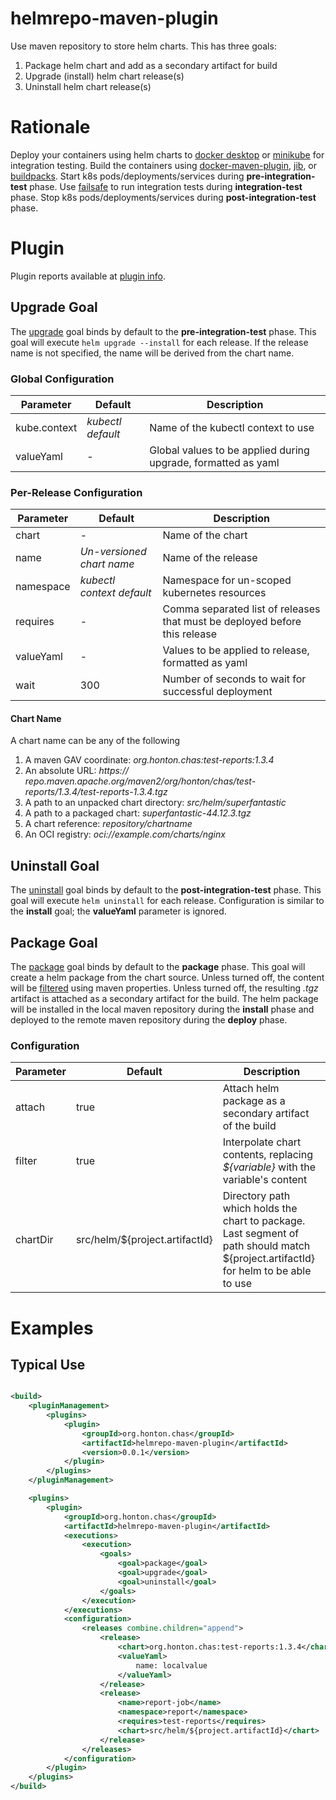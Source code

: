 # helmrepo-maven-plugin

Use maven repository to store helm charts. This has three goals:

1. Package helm chart and add as a secondary artifact for build
2. Upgrade (install) helm chart release(s)
3. Uninstall helm chart release(s)

# Rationale

Deploy your containers using helm charts to [docker desktop](https://docs.docker.com/desktop/kubernetes/) or
[minikube](https://minikube.sigs.k8s.io/docs/) for integration testing. Build the containers using
[docker-maven-plugin](https://dmp.fabric8.io/), [jib](https://github.com/GoogleContainerTools/jib/tree/master/jib-maven-plugin),
or [buildpacks](https://github.com/paketo-buildpacks/maven). Start k8s pods/deployments/services
during **pre-integration-test** phase. Use [failsafe](https://maven.apache.org/surefire/maven-failsafe-plugin/) to run
integration tests during **integration-test** phase. Stop k8s pods/deployments/services during **post-integration-test**
phase.

# Plugin

Plugin reports available at [plugin info](https://chonton.github.io/helmrepo-maven-plugin/0.0.1/plugin-info.html).

## Upgrade Goal

The [upgrade](https://chonton.github.io/helmrepo-maven-plugin/0.0.1/upgrade.html) goal binds by default to the
**pre-integration-test** phase. This goal will execute `helm upgrade --install` for each release. If the release name is
not specified, the name will be derived from the chart name.

### Global Configuration

| Parameter    | Default           | Description                                                   |
|--------------|-------------------|---------------------------------------------------------------|
| kube.context | *kubectl default* | Name of the kubectl context to use                            |
| valueYaml    | -                 | Global values to be applied during upgrade, formatted as yaml |

### Per-Release Configuration

| Parameter | Default                   | Description                                                                |
|-----------|---------------------------|----------------------------------------------------------------------------|
| chart     | -                         | Name of the chart                                                          |
| name      | *Un-versioned chart name* | Name of the release                                                        |
| namespace | *kubectl context default* | Namespace for un-scoped kubernetes resources                               |
| requires  | -                         | Comma separated list of releases that must be deployed before this release |
| valueYaml | -                         | Values to be applied to release, formatted as yaml                         |
| wait      | 300                       | Number of seconds to wait for successful deployment                        |

#### Chart Name

A chart name can be any of the following

1. A maven GAV coordinate: *org.honton.chas:test-reports:1.3.4*
2. An absolute URL: *https://&ZeroWidthSpace;repo.maven.apache.org/maven2/org/honton/chas/test-reports/1.3.4/test-reports-1.3.4.tgz*
3. A path to an unpacked chart directory: *src/helm/superfantastic*
4. A path to a packaged chart: *superfantastic-44.12.3.tgz*
5. A chart reference: *repository/chartname*
6. An OCI registry: *oci://example.com/charts/nginx*

## Uninstall Goal

The [uninstall](https://chonton.github.io/helmrepo-maven-plugin/0.0.1/uninstall.html) goal binds by default to the
**post-integration-test** phase. This goal will execute `helm uninstall` for each release. Configuration is similar to
the **install** goal; the **valueYaml** parameter is ignored.

## Package Goal

The [package](https://chonton.github.io/helmrepo-maven-plugin/0.0.1/package.html) goal binds by default to the
**package** phase. This goal will create a helm package from the chart source. Unless turned off, the content will be
[filtered]((https://maven.apache.org/plugins/maven-resources-plugin/examples/filter.html)) using maven properties.
Unless turned off, the resulting *.tgz* artifact is attached as a secondary artifact for the build. The helm package
will be installed in the local maven repository during the **install** phase and deployed to the remote maven repository
during the **deploy** phase.

### Configuration

| Parameter | Default                        | Description                                                                                                                         |
|-----------|--------------------------------|-------------------------------------------------------------------------------------------------------------------------------------|
| attach    | true                           | Attach helm package as a secondary artifact of the build                                                                            |
| filter    | true                           | Interpolate chart contents, replacing *${variable}* with the variable's content                                                     |
| chartDir  | src/helm/${project.artifactId} | Directory path which holds the chart to package. Last segment of path should match ${project.artifactId} for helm to be able to use |

# Examples

## Typical Use

```xml

<build>
    <pluginManagement>
        <plugins>
            <plugin>
                <groupId>org.honton.chas</groupId>
                <artifactId>helmrepo-maven-plugin</artifactId>
                <version>0.0.1</version>
            </plugin>
        </plugins>
    </pluginManagement>

    <plugins>
        <plugin>
            <groupId>org.honton.chas</groupId>
            <artifactId>helmrepo-maven-plugin</artifactId>
            <executions>
                <execution>
                    <goals>
                        <goal>package</goal>
                        <goal>upgrade</goal>
                        <goal>uninstall</goal>
                    </goals>
                </execution>
            </executions>
            <configuration>
                <releases combine.children="append">
                    <release>
                        <chart>org.honton.chas:test-reports:1.3.4</chart>
                        <valueYaml>
                            name: localvalue
                        </valueYaml>
                    </release>
                    <release>
                        <name>report-job</name>
                        <namespace>report</namespace>
                        <requires>test-reports</requires>
                        <chart>src/helm/${project.artifactId}</chart>
                    </release>
                </releases>
            </configuration>
        </plugin>
    </plugins>
</build>
```
